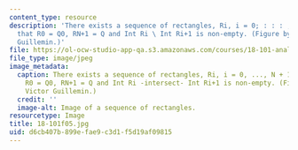 ```yaml
---
content_type: resource
description: 'There exists a sequence of rectangles, Ri, i = 0; : : : ; N + 1 such
  that R0 = Q0, RN+1 = Q and Int Ri \ Int Ri+1 is non-empty. (Figure by Prof. Victor
  Guillemin.)'
file: https://ol-ocw-studio-app-qa.s3.amazonaws.com/courses/18-101-analysis-ii-fall-2005/d6cb407b899efae9c3d1f5d19af09815_18-101f05.jpg
file_type: image/jpeg
image_metadata:
  caption: There exists a sequence of rectangles, Ri, i = 0, ..., N + 1 such that
    R0 = Q0, RN+1 = Q and Int Ri -intersect- Int Ri+1 is non-empty. (Figure by Prof.
    Victor Guillemin.)
  credit: ''
  image-alt: Image of a sequence of rectangles.
resourcetype: Image
title: 18-101f05.jpg
uid: d6cb407b-899e-fae9-c3d1-f5d19af09815
---
```

